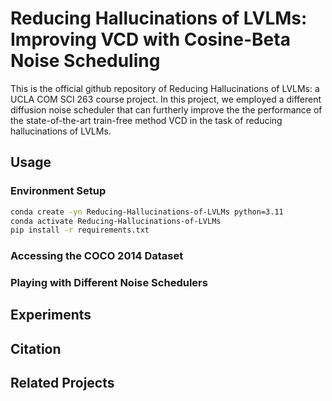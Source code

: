# Reducing Hallucinations of LVLMs: Improving VCD with Cosine-Beta Noise Scheduling

This is the official github repository of Reducing Hallucinations of LVLMs: a UCLA COM SCI 263 course project. In this project, we employed a different diffusion noise scheduler that can furtherly improve the the performance of the state-of-the-art train-free method VCD in the task of reducing hallucinations of LVLMs.

##  Usage
### Environment Setup
```bash
conda create -yn Reducing-Hallucinations-of-LVLMs python=3.11
conda activate Reducing-Hallucinations-of-LVLMs
pip install -r requirements.txt
```

### Accessing the COCO 2014 Dataset

### Playing with Different Noise Schedulers

## Experiments

## Citation

## Related Projects

